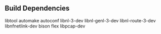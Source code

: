 Build Dependencies
------------------

libtool automake autoconf libnl-3-dev libnl-genl-3-dev libnl-route-3-dev libnfnetlink-dev bison flex libpcap-dev
